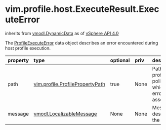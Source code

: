 vim.profile.host.ExecuteResult.ExecuteError
===========================================
inherits from [vmodl.DynamicData](docs/vmodl.DynamicData.md)
as of [vSphere API 4.0](vim.version.md#vim.version.version5)


The <a href="vim.profile.host.ExecuteResult.ExecuteError.md">ProfileExecuteError</a> data object  describes an error encountered during host profile execution.

| property | type | optional | priv | desc |
|:---------|:-----|:---------|:-----|:-----|
| path | [vim.profile.ProfilePropertyPath](vim.profile.ProfilePropertyPath.md "vim.profile.ProfilePropertyPath") | true | None | Path to the profile or policy with which the error is associated. |
| message | [vmodl.LocalizableMessage](vmodl.LocalizableMessage.md "vmodl.LocalizableMessage") | None | None | Message describing the error. |


